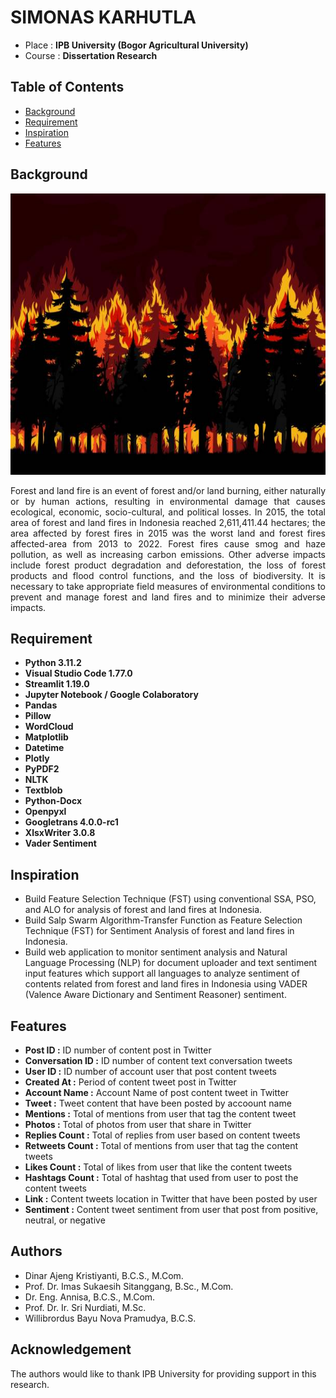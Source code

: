 # SIMONAS KARHUTLA

- Place : <b>IPB University (Bogor Agricultural University)</b>
- Course : <b>Dissertation Research</b>

## Table of Contents

- [Background](#background)
- [Requirement](#requirement)
- [Inspiration](#inspiration)
- [Features](#features)

## Background

<img src="https://github.com/Bayunova28/SIMONAS_KARHUTLA/blob/master/assets/background.jpg" height="450" width="1100">
<p align="justify">Forest and land fire is an event of forest and/or land burning, either naturally or by human actions, resulting in environmental damage that causes ecological, economic, socio-cultural, and political losses. In 2015, the total area of forest and land fires in Indonesia reached 2,611,411.44 hectares; the area affected by forest fires in 2015 was the worst land and forest fires affected-area from 2013 to 2022. Forest fires cause smog and haze pollution, as well as increasing carbon emissions. Other adverse impacts include forest product degradation and deforestation, the loss of forest products and flood control functions, and the loss of biodiversity. It is necessary to take appropriate field measures of environmental conditions to prevent and manage forest and land fires and to minimize their adverse impacts.</p>

## Requirement

- **Python 3.11.2**
- **Visual Studio Code 1.77.0**
- **Streamlit 1.19.0**
- **Jupyter Notebook / Google Colaboratory**
- **Pandas**
- **Pillow**
- **WordCloud**
- **Matplotlib**
- **Datetime**
- **Plotly**
- **PyPDF2**
- **NLTK**
- **Textblob**
- **Python-Docx**
- **Openpyxl**
- **Googletrans 4.0.0-rc1**
- **XlsxWriter 3.0.8**
- **Vader Sentiment**

## Inspiration

- Build Feature Selection Technique (FST) using conventional SSA, PSO, and ALO for analysis of forest and land fires at Indonesia.
- Build Salp Swarm Algorithm-Transfer Function as Feature Selection Technique (FST) for Sentiment Analysis of forest and land fires in Indonesia.
- Build web application to monitor sentiment analysis and Natural Language Processing (NLP) for document uploader and text sentiment input features which support all languages to analyze sentiment of contents related from forest and land fires in Indonesia using VADER (Valence Aware Dictionary and Sentiment Reasoner) sentiment.

## Features

- **Post ID :** ID number of content post in Twitter
- **Conversation ID :** ID number of content text conversation tweets
- **User ID :** ID number of account user that post content tweets
- **Created At :** Period of content tweet post in Twitter
- **Account Name :** Account Name of post content tweet in Twitter
- **Tweet :** Tweet content that have been posted by accoount name
- **Mentions :** Total of mentions from user that tag the content tweet
- **Photos :** Total of photos from user that share in Twitter
- **Replies Count :** Total of replies from user based on content tweets
- **Retweets Count :** Total of mentions from user that tag the content tweets
- **Likes Count :** Total of likes from user that like the content tweets
- **Hashtags Count :** Total of hashtag that used from user to post the content tweets
- **Link :** Content tweets location in Twitter that have been posted by user
- **Sentiment :** Content tweet sentiment from user that post from positive, neutral, or negative

## Authors

- Dinar Ajeng Kristiyanti, B.C.S., M.Com.
- Prof. Dr. Imas Sukaesih Sitanggang, B.Sc., M.Com.
- Dr. Eng. Annisa, B.C.S., M.Com.
- Prof. Dr. Ir. Sri Nurdiati, M.Sc.
- Willibrordus Bayu Nova Pramudya, B.C.S.

## Acknowledgement
The authors would like to thank IPB University for providing support in this research.
